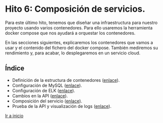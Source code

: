 # **Hito 6**: Composición de servicios.
  
Para este último hito, tenemos que diseñar una infraestructura para nuestro proyecto usando varios contenedores. Para ello usaremos la herramienta docker compose que nos ayudará a orquestar los contenedores.

En las secciones siguientes, explicaremos los contenedores que vamos a usar y el contenido del fichero del docker compose. También mediremos su rendimiento y, para acabar, lo desplegaremos en un servicio cloud.

## Índice

* Definición de la estructura de contenedores ([enlace](estructura.md)).
* Configuración de MySQL ([enlace](confDB.md)).
* Configuración de ELK ([enlace](confELK.md)).
* Cambios en la API ([enlace](confAPI.md)).
* Composición del servicio ([enlace](compose.md)).
* Prueba de la API y visualización de logs ([enlace](testAPI.md)).


[Ir a inicio](../../README.md)